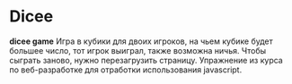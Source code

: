 # Dicee
**dicee game**
Игра в кубики для двоих игроков,
на чьем кубике будет большее число,
тот игрок выиграл, также возможна ничья.
Чтобы сыграть заново, нужно перезагрузить страницу.
Упражнение из курса по веб-разработке для отработки использования javascript.
